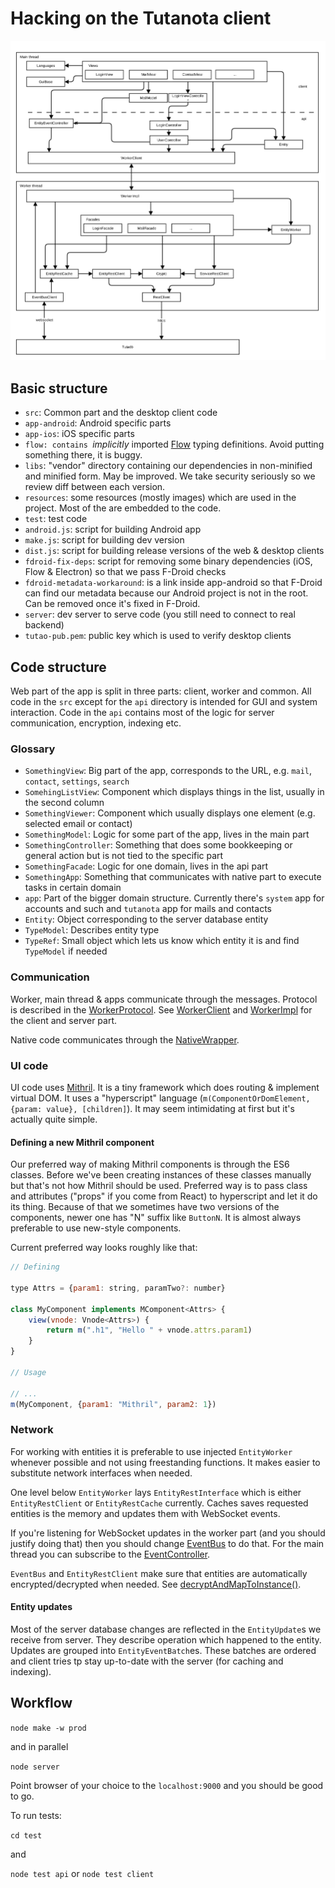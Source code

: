 # Hacking on the Tutanota client

![Overview](Overview.svg)

## Basic structure
 * `src`: Common part and the desktop client code
 * `app-android`: Android specific parts
 * `app-ios`: iOS specific parts
 * `flow: contains `*implicitly* imported [Flow](https://flow.org/) typing definitions. Avoid putting something there,
 it is buggy.
 * `libs`: "vendor" directory containing our dependencies in non-minified and minified form. May be improved. We take
 security seriously so we review diff between each version.
 * `resources`: some resources (mostly images) which are used in the project. Most of the are embedded to the code.
 * `test`: test code
 * `android.js`: script for building Android app
 * `make.js`: script for building dev version
 * `dist.js`: script for building release versions of the web & desktop clients
 * `fdroid-fix-deps`: script for removing some binary dependencies (iOS, Flow & Electron) so that we pass F-Droid checks
 * `fdroid-metadata-workaround`: is a link inside app-android so that F-Droid can find our metadata because our Android
 project is not in the root. Can be removed once it's fixed in F-Droid.
 * `server`: dev server to serve code (you still need to connect to real backend)
 * `tutao-pub.pem`: public key which is used to verify desktop clients
 
## Code structure
Web part of the app is split in three parts: client, worker and common.
All code in the `src` except for the `api` directory is intended for GUI and system interaction. Code in the `api`
contains most of the logic for server communication, encryption, indexing etc.

### Glossary
 * `SomethingView`: Big part of the app, corresponds to the URL, e.g. `mail`, `contact`, `settings`, `search`
 * `SomehingListView`: Component which displays things in the list, usually in the second column
 * `SomethingViewer`: Component which usually displays one element (e.g. selected email or contact)
 * `SomethingModel`: Logic for some part of the app, lives in the main part
 * `SomethingController`: Something that does some bookkeeping or general action but is not tied to the specific part
 * `SomethingFacade`: Logic for one domain, lives in the api part
 * `SomethingApp`: Something that communicates with native part to execute tasks in certain domain
 * `app`: Part of the bigger domain structure. Currently there's `system` app for accounts and such and
 `tutanota` app for mails and contacts
 * `Entity`: Object corresponding to the server database entity
 * `TypeModel`: Describes entity type
 * `TypeRef`: Small object which lets us know which entity it is and find `TypeModel` if needed

### Communication
Worker, main thread & apps communicate through the messages. Protocol is described in the
[WorkerProtocol](../src/api/common/WorkerProtocol.js). See [WorkerClient](../src/api/main/WorkerClient.js) and
[WorkerImpl](../src/api/worker/WorkerImpl.js) for the client and server part.

Native code communicates through the [NativeWrapper](../src/native/NativeWrapper.js).

### UI code
UI code uses [Mithril](http://mithril.js.org/). It is a tiny framework which does routing & implement virtual DOM.
It uses a "hyperscript" language (`m(ComponentOrDomElement, {param: value}, [children]`). It may seem intimidating
at first but it's actually quite simple.

#### Defining a new Mithril component
Our preferred way of making Mithril components is through the ES6 classes. Before we've been creating instances of
these classes manually but that's not how Mithril should be used. Preferred way is to pass class and attributes
("props" if you come from React) to hyperscript and let it do its thing. Because of that we sometimes have two versions
of the components, newer one has "N" suffix like `ButtonN`. It is almost always preferable to use new-style components.

Current preferred way looks roughly like that:

```javascript
// Defining

type Attrs = {param1: string, paramTwo?: number}

class MyComponent implements MComponent<Attrs> {
	view(vnode: Vnode<Attrs>) {
		return m(".h1", "Hello " + vnode.attrs.param1)
	}
}

// Usage

// ...
m(MyComponent, {param1: "Mithril", param2: 1})
```


### Network
For working with entities it is preferable to use injected `EntityWorker` whenever possible and not using freestanding
functions. It makes easier to substitute network interfaces when needed.

One level below `EntityWorker` lays `EntityRestInterface` which is either `EntityRestClient` or `EntityRestCache`
currently. Caches saves requested entities is the memory and updates them with WebSocket events.

If you're listening for WebSocket updates in the worker part (and you should justify doing that) then you should change
[EventBus](../src/api/worker/EventBusClient.js) to do that. For the main thread you can subscribe to the 
[EventController](../src/api/main/EventController.js).

`EventBus` and `EntityRestClient` make sure that entities are automatically encrypted/decrypted when needed. See
[decryptAndMapToInstance()](../src/api/worker/crypto/CryptoFacade.js).

#### Entity updates
Most of the server database changes are reflected in the `EntityUpdate`s we receive from server. They describe
operation which happened to the entity. Updates are grouped into `EntityEventBatch`es. These batches are ordered and
client tries tp stay up-to-date with the server (for caching and indexing).

## Workflow
`node make -w prod`

and in parallel

`node server`

Point browser of your choice to the `localhost:9000` and you should be good to go.

To run tests:

`cd test`
 
and

 `node test api` or `node test client`
